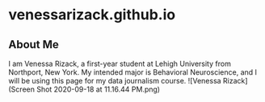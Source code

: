 # venessarizack.github.io
## About Me
I am Venessa Rizack, a first-year student at Lehigh University from Northport, New York. 
My intended major is Behavioral Neuroscience, and I will be using this page for my data journalism course.
![Venessa Rizack](Screen Shot 2020-09-18 at 11.16.44 PM.png)

